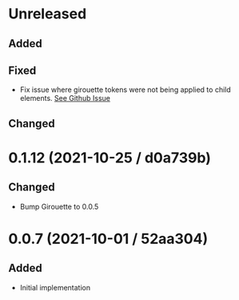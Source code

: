 # Unreleased

## Added

## Fixed

- Fix issue where girouette tokens were not being applied to child elements. [See Github Issue](https://github.com/lambdaisland/ornament/issues/5)

## Changed

# 0.1.12 (2021-10-25 / d0a739b)

## Changed

- Bump Girouette to 0.0.5

# 0.0.7 (2021-10-01 / 52aa304)

## Added

- Initial implementation
